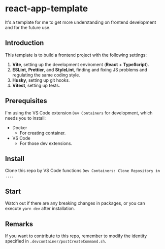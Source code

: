 # react-app-template

It's a template for me to get more understanding on frontend development and for the future use.

## Introduction

This template is to build a frontend project with the following settings:

1. **Vite**, setting up the development enviroment (**React** + **TypeScript**).
2. **ESLint**, **Prettier**, and **StyleLint**, finding and fixing JS problems and regulating the same coding style.
3. **Husky**, setting up git hooks.
4. **Vitest**, setting up tests.

## Prerequisites

I'm using the VS Code extension `Dev Containers` for development, which needs you to install:

- Docker
  - For creating container.
- VS Code
  - For those dev extensions.

## Install

Clone this repo by VS Code functions `Dev Containers: Clone Repository in ...`.

## Start

Watch out if there are any breaking changes in packages, or you can execute `yarn dev` after installation.

## Remarks

If you want to contribute to this repo, remember to modify the identity specified in `.devcontainer/postCreateCommand.sh`.
